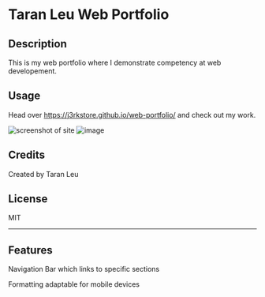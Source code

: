 # Taran Leu Web Portfolio

## Description

This is my web portfolio where I demonstrate competency at web developement.

## Usage

Head over https://j3rkstore.github.io/web-portfolio/ and check out my work.

![screenshot of site](/challenge-2/assets/images/portfolio-screenshot.png)
![image](https://user-images.githubusercontent.com/59859758/207996121-36b9b4fb-8c5f-4d3c-8b94-a57c158c08f9.png)


## Credits

Created by Taran Leu

## License

MIT

---

## Features

Navigation Bar which links to specific sections

Formatting adaptable for mobile devices
